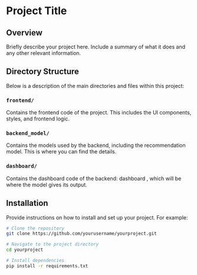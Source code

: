 # Project Title

## Overview
Briefly describe your project here. Include a summary of what it does and any other relevant information.

## Directory Structure

Below is a description of the main directories and files within this project:

### `frontend/`
Contains the frontend code of the project. This includes the UI components, styles, and frontend logic.

### `backend_model/`
Contains the models used by the backend, including the recommendation model. This is where you can find the details.

### `dashboard/`
Contains the dashboard code of the backend: dashboard , which will be where the model gives its output.
## Installation

Provide instructions on how to install and set up your project. For example:

```bash
# Clone the repository
git clone https://github.com/yourusername/yourproject.git

# Navigate to the project directory
cd yourproject

# Install dependencies
pip install -r requirements.txt
